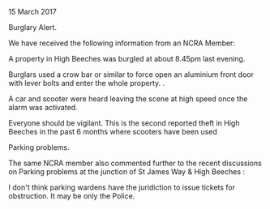 15 March 2017

Burglary Alert.

We have received the following information from an NCRA Member:

A property in High Beeches was burgled at about 8.45pm last evening.

Burglars used a crow bar or similar to force open an aluminium front door with lever bolts and enter the whole property. .

A car and scooter were heard leaving the scene at high speed once the alarm was activated.

Everyone should be vigilant. This is the second reported theft in High Beeches in the past 6 months where scooters have been used

Parking problems.

The same NCRA member also commented further to the recent discussions on Parking problems at the junction of St James Way & High Beeches :

I don't think parking wardens have the juridiction to issue tickets for obstruction. It may be only the Police.
